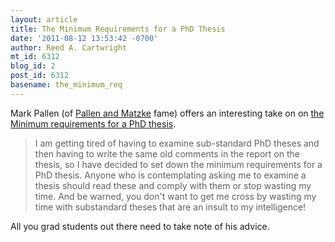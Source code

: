 ```yaml
---
layout: article
title: The Minimum Requirements for a PhD Thesis
date: '2011-08-12 13:53:42 -0700'
author: Reed A. Cartwright
mt_id: 6312
blog_id: 2
post_id: 6312
basename: the_minimum_req
---
```

Mark Pallen (of [Pallen and Matzke](http://pandasthumb.org/archives/2006/09/flagellum-evolu.html) fame) offers an interesting take on on [the Minimum requirements for a PhD thesis](http://pathogenomics.bham.ac.uk/blog/2011/08/minimum-requirements-for-a-phd-thesis/).

> I am getting tired of having to examine sub-standard PhD theses and then having to write the same old comments in the report on the thesis, so I have decided to set down the minimum requirements for a PhD thesis. Anyone who is contemplating asking me to examine a thesis should read these and comply with them or stop wasting my time. And be warned, you don't want to get me cross by wasting my time with substandard theses that are an insult to my intelligence!

All you grad students out there need to take note of his advice.
